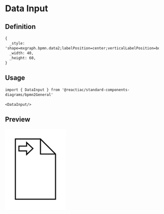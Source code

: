 # Data Input

## Definition

```
{
  _style: 'shape=mxgraph.bpmn.data2;labelPosition=center;verticalLabelPosition=bottom;align=center;verticalAlign=top;size=15;html=1;bpmnTransferType=input;',
  _width: 40,
  _height: 60,
}
```

## Usage

```
import { DataInput } from '@reactiac/standard-components-diagrams/bpmn2General'

<DataInput/>
```

## Preview

<img src="./data-input.png" width="200"/>
